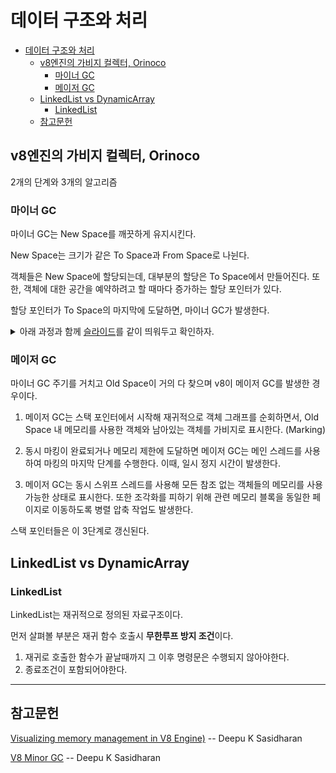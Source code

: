 # 데이터 구조와 처리

- [데이터 구조와 처리](#데이터-구조와-처리)
  - [v8엔진의 가비지 컬렉터, Orinoco](#v8엔진의-가비지-컬렉터-orinoco)
    - [마이너 GC](#마이너-gc)
    - [메이저 GC](#메이저-gc)
  - [LinkedList vs DynamicArray](#linkedlist-vs-dynamicarray)
    - [LinkedList](#linkedlist)
  - [참고문헌](#참고문헌)


## v8엔진의 가비지 컬렉터, Orinoco

2개의 단계와 3개의 알고리즘

### 마이너 GC

마이너 GC는 New Space를 깨끗하게 유지시킨다.

New Space는 크기가 같은 To Space과 From Space로 나뉜다.

객체들은 New Space에 할당되는데, 대부분의 할당은 To Space에서 만들어진다.
또한, 객체에 대한 공간을 예약하려고 할 때마다 증가하는 할당 포인터가 있다.

할당 포인터가 To Space의 마지막에 도달하면, 마이너 GC가 발생한다.

<details>
<summary>아래 과정과 함께 <a href="https://slides.com/kimyongki/deck-eed754/embed">슬라이드</a>를 같이 띄워두고 확인하자.</summary>

<div markdown="1">
1. To Space에 가용 공간이 없는 상태에서, 새 객체를 생성하려할 때, v8은 마이너 GC를 발생시킨다.

2. 마이너 GC는 객체들을 To Space에서 From Space으로 이동시킨다. 이제 모든 객체는 From Space에 있고 To Space은 비워진다.

3. 마이너 GC는 스택 포인터부터 From Space까지 객체 그래프를 재귀적으로 순회하면서 메모리 사용을 유지하는 객체들을 찾는다. 
   
   <br/>
   
    3-1. 이 객체들은 To Space의 페이지로 이동되고, 할당 포인터는 갱신된다. From Space의 모든 객체들을 찾을 때까지 이 과정이 반복된다.

    3-2. 마지막 객체까지 찾으면 To Space는 자동으로 압축되어 조각화를 줄인다.

    3-3. 이제 To Space에 남아있는 객체는 가비지이므로 마이너 GC는 To Space을 비운다.

   <br/>

4. 새 객체는 To Space 메모리에 할당된다.
5. 다시, To Space에 가용 공간이 없는 상태에서, 새 객체를 생성하려할 때, v8은 두번째 마이너 GC를 발생시킨다.
6. 2-3번의 과정이 다시 반복되는데, 특이사항은 두번째 마이너 GC에도 살아남은 객체는 To Space가 아닌 Old Space로 이동한다.

</div>
</details>

### 메이저 GC

마이너 GC 주기를 거치고 Old Space이 거의 다 찾으며 v8이 메이저 GC를 발생한 경우이다.

1. 메이저 GC는 스택 포인터에서 시작해 재귀적으로 객체 그래프를 순회하면서, Old Space 내 메모리를 사용한 객체와 남아있는 객체를 가비지로 표시한다. (Marking)

2. 동시 마킹이 완료되거나 메모리 제한에 도달하면 메이저 GC는 메인 스레드를 사용하여 마킹의 마지막 단계를 수행한다. 
이때,  일시 정지 시간이 발생한다.

3. 메이저 GC는 동시 스위프 스레드를 사용해 모든 참조 없는 객체들의 메모리를 사용 가능한 상태로 표시한다.
또한 조각화를 피하기 위해 관련 메모리 블록을 동일한 페이지로 이동하도록 병렬 압축 작업도 발생한다.

스택 포인터들은 이 3단계로 갱신된다.

## LinkedList vs DynamicArray

### LinkedList

LinkedList는 재귀적으로 정의된 자료구조이다.

먼저 살펴볼 부분은 재귀 함수 호출시 **무한루프 방지 조건**이다.

1. 재귀로 호출한 함수가 끝날때까지 그 이후 명령문은 수행되지 않아야한다.
2. 종료조건이 포함되어야한다.

<hr/>

## 참고문헌

[Visualizing memory management in V8 Engine)](https://ui.toast.com/weekly-pick/ko_20200228) -- Deepu K Sasidharan

[V8 Minor GC](https://speakerdeck.com/deepu105/v8-minor-gc) -- Deepu K Sasidharan
